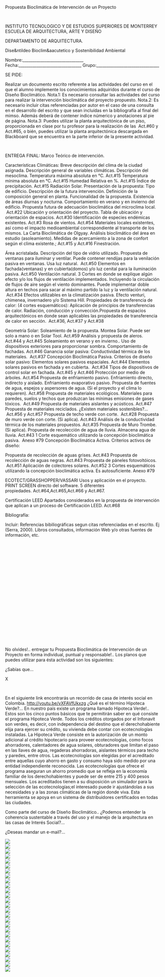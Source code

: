 

Propuesta Bioclimática de Intervención de un Proyecto




 

INSTITUTO TECNOLOGICO Y DE ESTUDIOS SUPERIORES DE MONTERREY 
 ESCUELA DE ARQUITECTURA, ARTE Y DISEÑO 
 
 DEPARTAMENTO DE ARQUITECTURA.
 

Dise&ntildeo Bioclim&aacutetico y Sostenibilidad Ambiental 

 Nombre:_______________________________ 
 Fecha:________________________________ 
 Grupo:________________________________ 

SE PIDE: 

Realizar un documento escrito referente a las actividades del curso en el que el alumno implemente los conocimientos adquiridos durante el curso de Diseño Bioclimático. 
Nota.1: Es necesario consultar las actividades del curso para realizar la intervención bioclimática del proyecto propuesto. 
Nota.2: Es necesario incluir citas referenciadas por autor en el caso de una consulta en el desarrollo del escrito y que sean incluídas en la bibliografía al final del mimso. Además deberá de contener indice númerico y anotaciones al pie de página.
Nota.3: Puedes utilizar la planta arquitectónica de un piso, proporcionada en clase por tu profesor para la realización de las  Act.#60 y Act.#65, o bién, puedes utilizar la planta arquitectónica descargada en Blackboard que se encuentra en la parte inferior de la presente actividad. 

  

 ENTREGA FINAL: 
Marco Teórico de intervención.

Características Climáticas:
Breve descripción del clima de la ciudad asignada. Descripción general de variables climáticas.
Descripción del mesoclima.
Temperatura máxima absoluta en °C. Act.#15 
Temperatura mínima absoluta en °C. Act.#15 
Humedad Relativa en %. Act.#15 
Índice de precipitación. Act.#15 
Radiación Solar. 
Presentación de la propuesta: 
Tipo de edificio. Descripción de la futura intervención.
Definición de la composición general en planta. 
Funcionalidad de la propuesta. Existencia de áreas diurnas y nocturna. Comportamiento en verano y en invierno del edificio. Propuesta futura de adecuación bioclimática del microclima local.  Act.#22 
Ubicación y orientación del proyecto.
Tabla de ubicación y orientación de espacios. Act.#30 
Identificación de especies endémicas existentes. Act.#3 
Rosa de vientos. Act.#54
Materiales locales existentes, así como el impacto medioambiental correspondiente al transporte de los mismos. 
La Carta Bioclimática de Olgyay.
Análisis bioclimático del área en estudio (asoleamiento). Medidas de acercamiento a la zona de confort según el clima existente.; Act.#15 y Act.#16
Finestración. 

Área acristalada. 
Descripción del tipo de vidrio utilizado. 
Propuesta de ventanas para iluminar y ventilar. Puede contener rendijas para la venilación pasiva en ventanas. Usa luz natural.  Act.#50 
Elementos en fachada(ventanas) y en cubierta(domos) y/o luz cenital para la iluminación pasiva. Act.#50 
Ventilación natural.
3 Cortes en donde se explique algún efecto y/o los flujos de ventilación implementados. Incluyendo la circulación de flujos de aire según el viento dominantes. Puede implementar doble altura en techos para sacar al máximo partido la luz y la ventilación natural.  Act.#34 
Efectos utilizables en la climatización pasiva. Efecto venturi, chimenea, invernadero y/o Sistema Hill. 
Propiedades de transferencia de calor: (4 cortes esquemáticos): Aplicación de principios de transferencias de calor. Radiación, conducción y convección.Propuesta de espacios arquitectónicos en donde sean aplicables las propiedades de transferencia de calor en sección.  Act.#36, Act.#37 y Act.#38

Geometría Solar: 
Soleamiento de la propuesta. Montea Solar. Puede ser solo a mano o en Solar Tool. Act.#59 
 Análisis y propuesta de aleros.  Act.#44 y Act.#45 
Soleamiento en verano y en invierno.. 
Uso de dispositivos exteriores para proporcionar sombra. Comportamiento de fachadas. Act.#46 
Ganancia solar pasiva: 
Conductividad térmica de los materiales.  Act.#37 
Concepción Bioclimática Pasiva. Criterios de diseño solar pasivo:
Elementos solares pasivos espaciales. Act.#44 
Elementos solares pasivos en fachada y en cubierta.  Act.#34 
 Tipos de dispositivos de control solar en fachada. Act.#45 y Act.#46
 Protección por medio de árboles. Act.#54 
 Propuesta de enfriamiento pasivo. Enfriamiento directo, indirecto y aislado. 
Enfriamiento evaporativo pasivo. Propuesta de fuentes de agua, espejos y aspersores de agua. (Si el proyecto y el clima lo requieren). Act.#58
Propuesta de materiales ecológicos. Materiales para paredes, suelos y techos que produzcan las mínimas emisiones de gases tóxicos.  Act.#49 
Propuesta de materiales aislantes y acústicos. Act.#47 
Propuesta de materiales reciclados. ¿Existen materiales sostenibles?...  Act.#56 y Act.#57 
Propuesta de techo verde con corte.  Act.#28
Propuesta de muro verde con corte. (Si aplica). Act.#43 
Análisis de la conductividad térmica de los materiales propuestos. Act.#35 
Propuesta de Muro Trombe. (Si aplica). 
Propuesta de recolección de agua de lluvia. Almacena agua de lluvia. Act.#43 
1 Corte esquemático utilizando la concepción bioclimática pasiva.  Anexo #79 
Concepción Bioclimática Activa. Criterios activos de diseño:

Propuesta de recolección de aguas grises. Act.#43 
Propuesta de recolección de aguas negras. Act.#43 
Propuesta de páneles fotovoltóicos.  Act.#51
Aplicación de colectores solares. Act.#52
3 Cortes esquemáticos utilizando la concepción bioclimática activa. Es autosuficiente. Anexo #79


ECOTECT/GRASSHOPPER/VASSARI
Usos y aplicación en el proyecto. PRINT SCREEN directo del software. 5 diferentes propiedades. Act.#64,Act.#65,Act.#66 y Act.#67.
 
Certificación LEED
Apartados considerados en la propuesta de intervención que aplican a un proceso de Certificación LEED. Act.#68
 
Bibliografía:

 Incluir: 
Referencias bibiliográficas segun citas referenciadas en el escrito. Ej (Serra, 2000). 
Libros consultados, información Web y/o otras fuentes de información, etc. 
 




  
 




  
 












  



  












  


  
 












  


  












  


  
 





 
 
No olvides!.. entregar tu Propuesta Bioclimática de Intervención de un Proyecto en forma individual, puntual y responsable!.. 
Los planos que puedes utilizar para ésta actividad son los siguientes: 













¿Sabías que...




X




 

En el siguiente link encontrarás un recorrido de casa de interés social en Colombia.
http://youtu.be/vXFAVfUkxzg 
 ¿Qué es el término Hipoteca Verde?... En nuestro país existe un programa llamado Hipoteca Verde!.. 
Estos son los cinco puntos básicos que te permitirán saber en qué consiste el programa Hipoteca Verde.
Todos los créditos otorgados por el Infonavit son verdes, es decir, con independencia del destino que el derechohabiente elija para ejercer su crédito, su vivienda debe contar con ecotecnologías instaladas.
La Hipoteca Verde consiste en la autorización de un monto adicional al crédito hipotecario para proveer ecotecnologías, como focos ahorradores, calentadores de agua solares, obturadores que limitan el paso en las llaves de agua, regaderas ahorradoras, aislantes térmicos para techo y paredes, entre otros.
Las ecotecnologías son elegidas por el acreditado entre aquellas cuyo ahorro en gasto y consumo haya sido medido por una entidad independiente reconocida.
Las ecotecnologías que ofrece el programa aseguran un ahorro promedio que se refleja en la economía familiar de los derechohabientes y puede ser de entre 215 y 400 pesos mensuales.
Los acreditados tienen a su disposición un simulador para la selección de las ecotecnologías;el interesado puede ir ajustándolas a sus necesidades y a las zonas climáticas de la región donde viva. Esta herramienta se apoya en un sistema de distribuidores certificados en todas las ciudades. 

Como parte del curso de Diseño Bioclimático.. 
¿Podemos entender la coherencia sustentable a través del uso y el manejo de la arquitectura en las casas de Interés Social?... 




 ¿Deseas mandar un e-mail?...



<div class="mdl-grid">
<div class="mdl-cell mdl-cell--6-col mdl-typography--text-center">
<img src='./content/9/M9.70/charles.2.jpg'>
</div>
<div class="mdl-cell mdl-cell--6-col mdl-typography--text-center">
<img src='./content/9/M9.70/arcbul2a.gif'>
</div>
<div class="mdl-cell mdl-cell--6-col mdl-typography--text-center">
<img src='./content/9/M9.70/arcbul2a.gif'>
</div>
<div class="mdl-cell mdl-cell--6-col mdl-typography--text-center">
<img src='./content/9/M9.70/arcbul2a.gif'>
</div>
<div class="mdl-cell mdl-cell--6-col mdl-typography--text-center">
<img src='./content/9/M9.70/arcbul2a.gif'>
</div>
<div class="mdl-cell mdl-cell--6-col mdl-typography--text-center">
<img src='./content/9/M9.70/arcbul2a.gif'>
</div>
<div class="mdl-cell mdl-cell--6-col mdl-typography--text-center">
<img src='./content/9/M9.70/arcbul2a.gif'>
</div>
<div class="mdl-cell mdl-cell--6-col mdl-typography--text-center">
<img src='./content/9/M9.70/arcbul2a.gif'>
</div>
<div class="mdl-cell mdl-cell--6-col mdl-typography--text-center">
<img src='./content/9/M9.70/arcbul2a.gif'>
</div>
<div class="mdl-cell mdl-cell--6-col mdl-typography--text-center">
<img src='./content/9/M9.70/arcbul2a.gif'>
</div>
<div class="mdl-cell mdl-cell--6-col mdl-typography--text-center">
<img src='./content/9/M9.70/arcbul2a.gif'>
</div>
<div class="mdl-cell mdl-cell--6-col mdl-typography--text-center">
<img src='./content/9/M9.70/arcbul2a.gif'>
</div>
<div class="mdl-cell mdl-cell--6-col mdl-typography--text-center">
<img src='./content/9/M9.70/arcbul2a.gif'>
</div>
<div class="mdl-cell mdl-cell--6-col mdl-typography--text-center">
<img src='./content/9/M9.70/arcbul2a.gif'>
</div>
<div class="mdl-cell mdl-cell--6-col mdl-typography--text-center">
<img src='./content/9/M9.70/Proyecto_Grasshopper_Voronoi.png'>
</div>
<div class="mdl-cell mdl-cell--6-col mdl-typography--text-center">
<img src='./content/9/M9.70/pet.1.jpg'>
</div>
<div class="mdl-cell mdl-cell--6-col mdl-typography--text-center">
<img src='./content/9/M9.70/IMG_0026.JPG'>
</div>
<div class="mdl-cell mdl-cell--6-col mdl-typography--text-center">
<img src='./content/9/M9.70/mucutt2.jpg'>
</div>
<div class="mdl-cell mdl-cell--6-col mdl-typography--text-center">
<img src='./content/9/M9.70/Protec.31.jpg'>
</div>
<div class="mdl-cell mdl-cell--6-col mdl-typography--text-center">
<img src='./content/9/M9.70/mat.sus.4.jpg'>
</div>
<div class="mdl-cell mdl-cell--6-col mdl-typography--text-center">
<img src='./content/9/M9.70/Protec.23.jpg'>
</div>
<div class="mdl-cell mdl-cell--6-col mdl-typography--text-center">
<img src='./content/9/M9.70/endemica.2.jpg'>
</div>
<div class="mdl-cell mdl-cell--6-col mdl-typography--text-center">
<img src='./content/9/M9.70/Garcia.Saxe.2.jpg'>
</div>
<div class="mdl-cell mdl-cell--6-col mdl-typography--text-center">
<img src='./content/9/M9.70/rosa.4.jpg'>
</div>
<div class="mdl-cell mdl-cell--6-col mdl-typography--text-center">
<img src='./content/9/M9.70/Interessocial.1.jpg'>
</div>
<div class="mdl-cell mdl-cell--6-col mdl-typography--text-center">
<img src='./content/9/M9.70/sugerencias.gif'>
</div>
<div class="mdl-cell mdl-cell--6-col mdl-typography--text-center">
<img src='./content/9/M9.70/email_41.gif'>
</div>
</div>